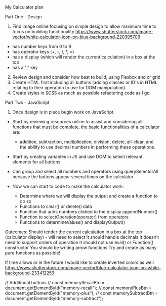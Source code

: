 My Calculator plan

Part One - Design

1. Find image online focusing on simple design to allow maximum time to focus on building functionality https://www.shutterstock.com/image-vector/white-calculator-icon-on-blue-background-220395709

-   has number keys from 0 to 9
-   has operator keys (+, -, /, \*, =)
-   has a display (which will render the current calculation) in a box at the top
-   has a "." key

2. Review design and consider how best to build, using Flexbox and or grid
3. Create HTML first including all buttons (adding classes or ID's in HTML relating to their operation to use for DOM manipulation).
4. Create styles in SCSS as much as possible refactoring code as I go

Part Two - JavaScript

1. Once design is in place begin work on JavaScript.

-   Start by reviewing resources online to assist and considering all functions that must be complete, the basic functionalities of a calculator are:

    -   addition, subtraction, multiplication, division, delete, all-clear, and the ability to use decimal numbers in performing these operations.

-   Start by creating variables in JS and use DOM to select relevant elements for all buttons
-   Can group and select all numbers and operators using querySelectorAll because the buttons appear several times on the calculator

-   Now we can start to code to make the calculator work:
    -   Determine where we will display the output and create a function to do so
    -   Functions to clear() or delete() data
    -   Function that adds numbers clicked to the display appendNumber()
    -   Function to selectOperation(operator) from operators
    -   Functions to determineValues() and displayOutput()

Outcomes:
Should render the current calculation in a box at the top (calculator display) - will need to select
It should handle decimals
It doesn't need to support orders of operation
It should not use eval() or Function() constructor
You should be writing arrow functions
Try and create as many pure functions as possible!

If time allows or in the future I would like to create inverted colors as well https://www.shutterstock.com/image-vector/blue-calculator-icon-on-white-background-233412259

// Additional buttons
// const memoryRecallBtn = document.getElementById("memory-recall");
// const memoryPlusBtn = document.getElementById("memory-plus");
// const memorySubtractBtn = document.getElementById("memory-subtract");
